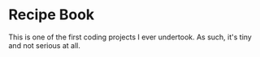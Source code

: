 # Recipe Book
This is one of the first coding projects I ever undertook. As such, it's tiny and not serious at all.
